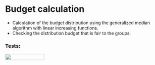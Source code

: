 <div>
  <h1>Budget calculation</h1>
    <ul>
      <li>Calculation of the budget distribution using the generalized median algorithm with linear increasing functions.</li>
      <li>Checking the distribution budget that is fair to the groups.</li>
    </ul>
  <h3>Tests:</h3>
  <divImages style="display:flex;" >
    <img src=https://user-images.githubusercontent.com/74247437/211281734-64f97197-ac68-4d69-a4de-7664b05fec0f.png style="width: 50%" /> 
  </divImages>
</div>
